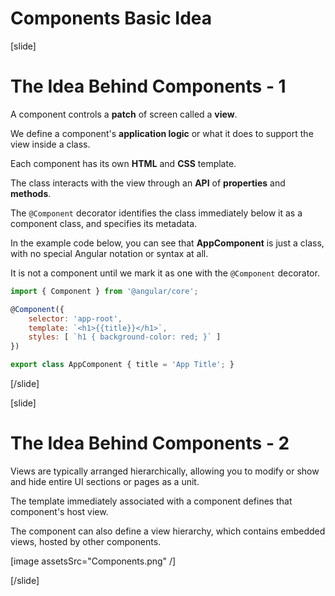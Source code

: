 # Components Basic Idea

[slide]

# The Idea Behind Components - 1

A component controls a **patch** of screen called a **view**.

We define a component's **application logic** or what it does to support the view inside a class. 

Each component has its own **HTML** and **CSS** template.

The class interacts with the view through an **API** of **properties** and **methods**.

The `@Component` decorator identifies the class immediately below it as a component class, and specifies its metadata. 

In the example code below, you can see that **AppComponent** is just a class, with no special Angular notation or syntax at all. 

It is not a component until we mark it as one with the `@Component` decorator.

```js
import { Component } from '@angular/core';
```

```js
@Component({
    selector: 'app-root',
    template: `<h1>{{title}}</h1>`,
    styles: [ `h1 { background-color: red; }` ]
})
```

```js
export class AppComponent { title = 'App Title'; }
```

[/slide]

[slide]

# The Idea Behind Components - 2

Views are typically arranged hierarchically, allowing you to modify or show and hide entire UI sections or pages as a unit. 

The template immediately associated with a component defines that component's host view. 

The component can also define a view hierarchy, which contains embedded views, hosted by other components.

[image assetsSrc="Components.png" /]

[/slide]